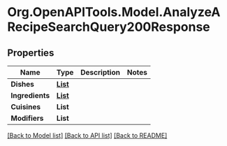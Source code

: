 # Org.OpenAPITools.Model.AnalyzeARecipeSearchQuery200Response

## Properties

Name | Type | Description | Notes
------------ | ------------- | ------------- | -------------
**Dishes** | [**List<AnalyzeARecipeSearchQuery200ResponseDishesInner>**](AnalyzeARecipeSearchQuery200ResponseDishesInner.md) |  | 
**Ingredients** | [**List<AnalyzeARecipeSearchQuery200ResponseIngredientsInner>**](AnalyzeARecipeSearchQuery200ResponseIngredientsInner.md) |  | 
**Cuisines** | **List<string>** |  | 
**Modifiers** | **List<string>** |  | 

[[Back to Model list]](../README.md#documentation-for-models) [[Back to API list]](../README.md#documentation-for-api-endpoints) [[Back to README]](../README.md)

